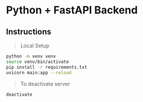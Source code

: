# Python + FastAPI Backend

## Instructions
> Local Setup
```bash
python -m venv venv
source venv/bin/activate
pip install -r requirements.txt
uvicorn main:app --reload
```

> To deactivate server
```bash
deactivate
```